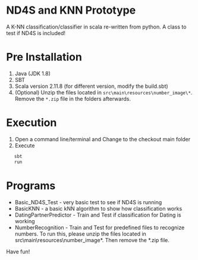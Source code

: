 # ND4S and KNN Prototype
A K-NN classification/classifier in scala re-written from python.
A class to test if ND4S is included! 

Pre Installation
=======
1. Java (JDK 1.8)
2. SBT
3. Scala version 2.11.8 (for different version, modify the build.sbt)
4. (Optional) Unzip the files located in `src\main\resources\number_image\*`. Remove the `*.zip` file in the folders afterwards.

Execution
=======
1. Open a command line/terminal and Change to the checkout main folder
2. Execute
```bash
   sbt
   run
```

Programs
=======
 - Basic_ND4S_Test  - very basic test to see if ND4S is running
 - BasicKNN - a basic kNN algorithm to show how classification works
 - DatingPartnerPredictor - Train and Test if classification for Dating is working
 - NumberRecognition - Train and Test for predefined files to recognize numbers. To run this, please unzip the files located in src\main\resources\number_image\*. Then remove the *.zip file.

Have fun!
